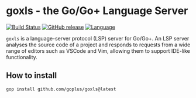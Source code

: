 goxls - the Go/Go+ Language Server
====
[![Build Status](https://github.com/goplus/goxls/actions/workflows/go.yml/badge.svg)](https://github.com/goplus/goxls/actions/workflows/go.yml)
[![GitHub release](https://img.shields.io/github/v/tag/goplus/goxls.svg?label=release)](https://github.com/goplus/goxls/releases)
[![Language](https://img.shields.io/badge/language-Go+-blue.svg)](https://github.com/goplus/gop)

`goxls` is a language-server protocol (LSP) server for Go/Go+. An LSP server analyses the source code of a project and responds to requests from a wide range of editors such as VSCode and Vim, allowing them to support IDE-like functionality.

## How to install

`gop install github.com/goplus/goxls@latest`
